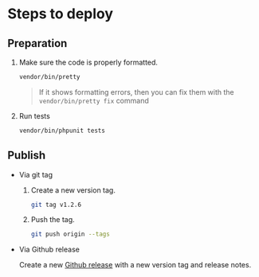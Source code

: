 # Steps to deploy
## Preparation
1. Make sure the code is properly formatted.
   ```bash
   vendor/bin/pretty
   ```
   > If it shows formatting errors, then you can fix them with the `vendor/bin/pretty fix` command
2. Run tests
   ```bash
   vendor/bin/phpunit tests
   ```
## Publish
- Via git tag
    1. Create a new version tag.
       ```bash
       git tag v1.2.6
       ```

    2. Push the tag.
       ```bash
       git push origin --tags
       ```
- Via Github release 

  Create a new [Github release](https://github.com/configcat/php-sdk/releases) with a new version tag and release notes.